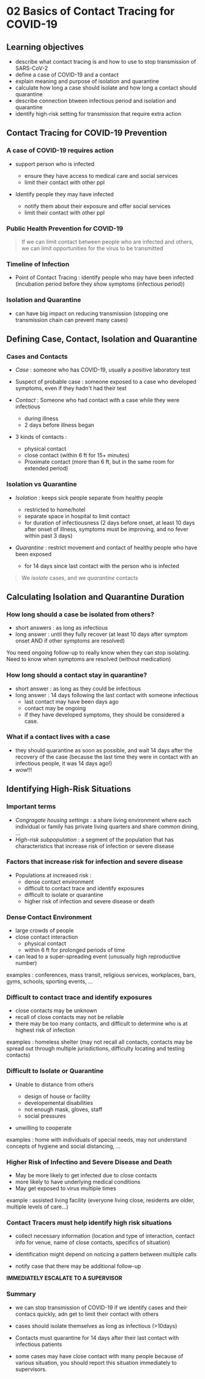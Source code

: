 # 02 Basics of Contact Tracing for COVID-19

## Learning objectives

* describe what contact tracing is and how to use to stop transmission of SARS-CoV-2
* define a case of COVID-19 and a contact
* explain meaning and purpose of isolation and quarantine
* calculate how long a case should isolate and how long a contact should quarantine
* describe connection btween infectious period and isolation and quarantine
* identify high-risk setting for transmission that require extra action

## Contact Tracing for COVID-19 Prevention

### A case of COVID-19 requires action

* support person who is infected
    - ensure they have access to medical care and social services
    - limit their contact with other ppl

* Identify people they may have infected
    - notify them about their exposure and offer social services
    - limit their contact with other ppl

### Public Health Prevention for COVID-19

> If we can limit contact between people who are infected and others, we can limit opportunities for the virus to be transmitted

### Timeline of Infection

* Point of Contact Tracing : identify people who may have been infected (incubation period before they show symptoms (infectious period))

### Isolation and Quarantine
* can have big impact on reducing transmission (stopping one transmission chain can prevent many cases)



## Defining Case, Contact, Isolation and Quarantine

### Cases and Contacts

* *Case* : someone who has COVID-19, usually a positive laboratory test
* Suspect of probable case : someone exposed to a case who developed symptoms, even if they hadn't had their test

* *Contact* : Someone who had contact with a case while they were infectious
    - during illness
    - 2 days before illness began
* 3 kinds of contacts :
    - physical contact
    - close contact (within 6 ft for 15+ minutes)
    - Proximate contact (more than 6 ft, but in the same room for extended period)

### Isolation vs Quarantine

* *Isolation* : keeps sick people separate from healthy people
    - restricted to home/hotel
    - separate space in hospital to limit contact
    - for duration of infectiousness (2 days before onset, at least 10 days after onset of illness, symptoms must be improving, and no fever within past 3 days)

* *Quarantine* : restrict movement and contact of healthy people who have been exposed
    - for 14 days since last contact with the person who is infected

> We *isolate* cases, and we *quarantine* contacts


## Calculating Isolation and Quarantine Duration

### How long should a case be isolated from others?
* short answers : as long as infectious
* long answer : until they fully recover (at least 10 days after symptom onset AND if other symptoms are resolved)

 You need ongoing follow-up to really know when they can stop isolating. Need to know when symptoms are resolved (without medication)

### How long should a contact stay in quarantine?
* short answer : as long as they could be infectious
* long answer : 14 days following the last contact with someone infectious
    - last contact may have been days ago
    - contact may be ongoing
    - if they have developed symptoms, they should be considered a case.

 
### What if a contact lives with a case 
* they should quarantine as soon as possible, and wait 14 days after the recovery of the case (because the last time they were in contact with an infectious people, it was 14 days ago!)
* wow!!!


## Identifying High-Risk Situations

### Important terms

* *Congragate housing settings* : a share living environment where each individual or family has private living quarters and share common dining, ...
* *High-risk subpopulation* : a segment of the population that has characteristics that increase risk of infection or severe disease

### Factors that increase risk for infection and severe disease

* Populations at increased risk :
    - dense contact environment
    - difficult to contact trace and identify exposures
    - difficult to isolate or quarantine
    - higher risk of infection and severe disease or death


### Dense Contact Environment
* large crowds of people
* close contact interaction
    - physical contact
    - within 6 ft for prolonged periods of time
* can lead to a super-spreading event (unusually high reproductive number)

examples : conferences, mass transit, religious services, workplaces, bars, gyms, schools, sporting events, ...


### Difficult to contact trace and identify exposures
* close contacts may be unknown
* recall of close contacts may not be reliable
* there may be too many contacts, and difficult to determine who is at highest risk of infection

examples : homeless shelter (may not recall all contacts, contacts may be spread out through multiple jurisdictions, difficulty locating and testing contacts)

### Difficult to Isolate or Quarantine
* Unable to distance from others
    - design of house or facility
    - developemental disabilities
    - not enough mask, gloves, staff
    - social pressures

* unwilling to cooperate

examples : home with individuals of special needs, may not understand concepts of hygiene and social distancing, ...

 
 ### Higher Risk of Infectino and Severe Disease and Death

 * May be more likely to get infected due to close contacts
 * more likely to have underlying medical conditions
 * May get exposed to virus multiple times

 example : assisted living facility (everyone living close, residents are older, multiple levels of care...)


### Contact Tracers must help identify high risk situations
* collect necessary information (location and type of interaction, contact info for venue, name of close contacts, specifics of situation)

* identification might depend on noticing a pattern between multiple calls
* notify case that there may be additional follow-up

**IMMEDIATELY ESCALATE TO A SUPERVISOR**


### Summary

* we can stop transmission of COVID-19 if we identify cases and their contacs quickly, adn get to limit their contact with others

* cases should isolate themselves as long as infectious (>10days)

* Contacts must quarantine for 14 days after their last contact with infectious patients

* some cases may have close contact with many people because of various situation, you should report this situation immediately to supervisors.

